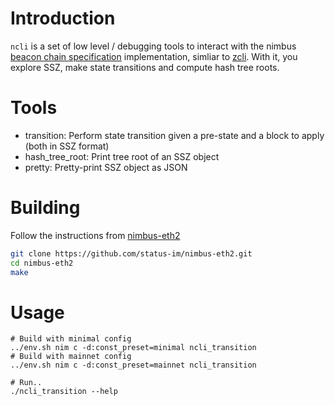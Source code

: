 # Introduction

`ncli` is a set of low level / debugging tools to interact with the nimbus [beacon chain specification](https://github.com/ethereum/consensus-specs/tree/dev/specs) implementation, simliar to [zcli](https://github.com/protolambda/zcli). With it, you explore SSZ, make state transitions and compute hash tree roots.

# Tools

* transition: Perform state transition given a pre-state and a block to apply (both in SSZ format)
* hash_tree_root: Print tree root of an SSZ object
* pretty: Pretty-print SSZ object as JSON

# Building

Follow the instructions from [nimbus-eth2](../README.md)

```bash
git clone https://github.com/status-im/nimbus-eth2.git
cd nimbus-eth2
make
```

# Usage

```
# Build with minimal config
../env.sh nim c -d:const_preset=minimal ncli_transition
# Build with mainnet config
../env.sh nim c -d:const_preset=mainnet ncli_transition

# Run..
./ncli_transition --help
```
